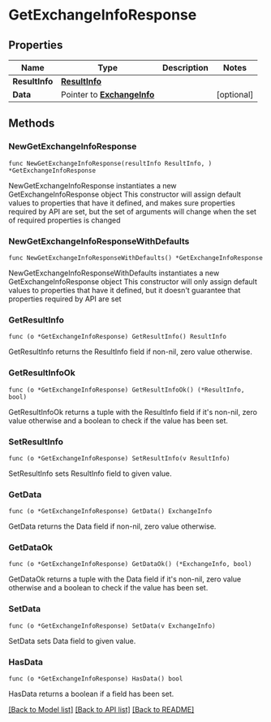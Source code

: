 # GetExchangeInfoResponse

## Properties

Name | Type | Description | Notes
------------ | ------------- | ------------- | -------------
**ResultInfo** | [**ResultInfo**](ResultInfo.md) |  | 
**Data** | Pointer to [**ExchangeInfo**](ExchangeInfo.md) |  | [optional] 

## Methods

### NewGetExchangeInfoResponse

`func NewGetExchangeInfoResponse(resultInfo ResultInfo, ) *GetExchangeInfoResponse`

NewGetExchangeInfoResponse instantiates a new GetExchangeInfoResponse object
This constructor will assign default values to properties that have it defined,
and makes sure properties required by API are set, but the set of arguments
will change when the set of required properties is changed

### NewGetExchangeInfoResponseWithDefaults

`func NewGetExchangeInfoResponseWithDefaults() *GetExchangeInfoResponse`

NewGetExchangeInfoResponseWithDefaults instantiates a new GetExchangeInfoResponse object
This constructor will only assign default values to properties that have it defined,
but it doesn't guarantee that properties required by API are set

### GetResultInfo

`func (o *GetExchangeInfoResponse) GetResultInfo() ResultInfo`

GetResultInfo returns the ResultInfo field if non-nil, zero value otherwise.

### GetResultInfoOk

`func (o *GetExchangeInfoResponse) GetResultInfoOk() (*ResultInfo, bool)`

GetResultInfoOk returns a tuple with the ResultInfo field if it's non-nil, zero value otherwise
and a boolean to check if the value has been set.

### SetResultInfo

`func (o *GetExchangeInfoResponse) SetResultInfo(v ResultInfo)`

SetResultInfo sets ResultInfo field to given value.


### GetData

`func (o *GetExchangeInfoResponse) GetData() ExchangeInfo`

GetData returns the Data field if non-nil, zero value otherwise.

### GetDataOk

`func (o *GetExchangeInfoResponse) GetDataOk() (*ExchangeInfo, bool)`

GetDataOk returns a tuple with the Data field if it's non-nil, zero value otherwise
and a boolean to check if the value has been set.

### SetData

`func (o *GetExchangeInfoResponse) SetData(v ExchangeInfo)`

SetData sets Data field to given value.

### HasData

`func (o *GetExchangeInfoResponse) HasData() bool`

HasData returns a boolean if a field has been set.


[[Back to Model list]](../README.md#documentation-for-models) [[Back to API list]](../README.md#documentation-for-api-endpoints) [[Back to README]](../README.md)


